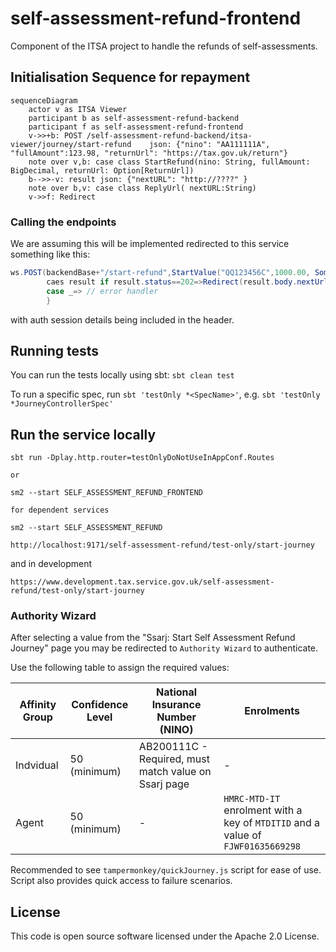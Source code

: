 # self-assessment-refund-frontend

Component of the ITSA project to handle the refunds of self-assessments.

## Initialisation Sequence for repayment

```mermaid
sequenceDiagram
    actor v as ITSA Viewer
    participant b as self-assessment-refund-backend
    participant f as self-assessment-refund-frontend
    v->>+b: POST /self-assessment-refund-backend/itsa-viewer/journey/start-refund    json: {"nino": "AA111111A", "fullAmount":123.98, "returnUrl": "https://tax.gov.uk/return"}
    note over v,b: case class StartRefund(nino: String, fullAmount: BigDecimal, returnUrl: Option[ReturnUrl])
    b-->>-v: result json: {"nextURL": "http://????" }
    note over b,v: case class ReplyUrl( nextURL:String)
    v->>f: Redirect
```

[//]: # (![Sequance Diagram]&#40;sequance-diagram.png&#41;)

### Calling the endpoints

We are assuming this will be implemented redirected to this service something like this:

```java
ws.POST(backendBase+"/start-refund",StartValue("QQ123456C",1000.00, Some(ReturnUrl("https://tax.gov.uk/return"))))match{
        caes result if result.status==202=>Redirect(result.body.nextUrl)
        case _=> // error handler
        }
```

with auth session details being included in the header.

## Running tests

You can run the tests locally using sbt: `sbt clean test`

To run a specific spec, run `sbt 'testOnly *<SpecName>'`, e.g. `sbt 'testOnly *JourneyControllerSpec'`


## Run the service locally

```
sbt run -Dplay.http.router=testOnlyDoNotUseInAppConf.Routes

or

sm2 --start SELF_ASSESSMENT_REFUND_FRONTEND

for dependent services 

sm2 --start SELF_ASSESSMENT_REFUND

http://localhost:9171/self-assessment-refund/test-only/start-journey
```
and in development
```
https://www.development.tax.service.gov.uk/self-assessment-refund/test-only/start-journey
```

### Authority Wizard

After selecting a value from the "Ssarj: Start Self Assessment Refund Journey" page you may be redirected to
`Authority Wizard` to authenticate.

Use the following table to assign the required values:

| Affinity Group | Confidence Level | National Insurance Number (NINO)                     | Enrolments                                                                       |
|----------------|------------------|------------------------------------------------------|----------------------------------------------------------------------------------|
| Indvidual      | 50 (minimum)     | AB200111C - Required, must match value on Ssarj page | -                                                                                |
| Agent          | 50 (minimum)     | -                                                    | `HMRC-MTD-IT` enrolment with a key of `MTDITID` and a value of `FJWF01635669298` |

Recommended to see `tampermonkey/quickJourney.js` script for ease of use. Script also provides quick access to failure scenarios.

## License

This code is open source software licensed under the Apache 2.0 License.
